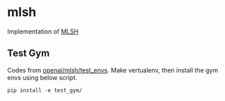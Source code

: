 # mlsh
Implementation of [MLSH](https://arxiv.org/pdf/1710.09767.pdf)

## Test Gym
Codes from [openai/mlsh/test_envs](https://github.com/openai/mlsh/tree/master/test_envs).
Make vertualenv, then install the gym envs using below script.
```
pip install -e test_gym/
```
